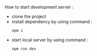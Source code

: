 How to start development server :

- clone the project
- install dependency by using command :
  ```js
  npm i
  ```
- start local server by using command :
  ```js
  npm run dev
  ```


